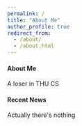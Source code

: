 ```yaml
---
permalink: /
title: "About Me"
author_profile: true
redirect_from: 
  - /about/
  - /about.html
---
```


#### About Me

A loser in THU CS

####  Recent News

Actually there's nothing
